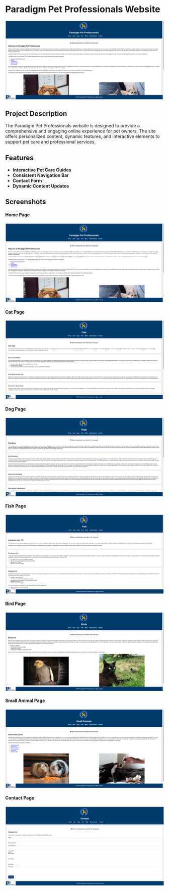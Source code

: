 # Paradigm Pet Professionals Website

![](images\website\home_Page.png)

## Project Description

The Paradigm Pet Professionals website is designed to provide a comprehensive and engaging online experience for pet owners. The site offers personalized content, dynamic features, and interactive elements to support pet care and professional services.

## Features

- **Interactive Pet Care Guides**
- **Consistent Navigation Bar**
- **Contact Form**
- **Dynamic Content Updates**

## Screenshots

#### Home Page

![](images\website\home_Page.png)

#### Cat Page

![](images\website\cat_Page.png)

#### Dog Page

![](images\website\dog_Page.png)

#### Fish Page

![](images\website\fish_Page.png)

#### Bird Page

![](images\website\bird_Page.png)

#### Small Animal Page

![](images\website\small_Animal_Page.png)

#### Contact Page

![](images\website\contact_Page.png)
